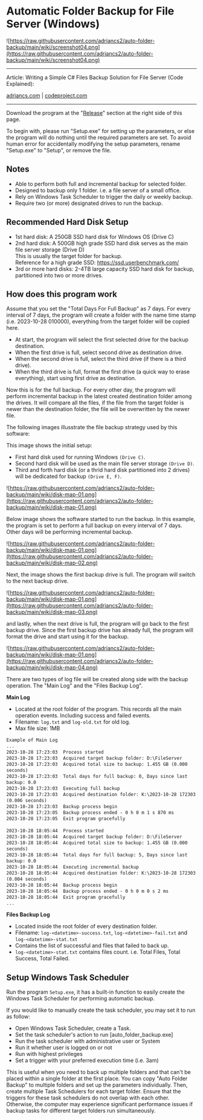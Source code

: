 # Automatic Folder Backup for File Server (Windows)

![https://raw.githubusercontent.com/adriancs2/auto-folder-backup/main/wiki/screenshot04.png](https://raw.githubusercontent.com/adriancs2/auto-folder-backup/main/wiki/screenshot04.png)

<hr />
Article: Writing a Simple C# Files Backup Solution for File Server (Code Explained):<br />  

[adriancs.com](https://adriancs.com/c-sharp/1273/writing-a-simple-files-backup-solution-in-c/) | [codeproject.com](https://www.codeproject.com/Articles/5370966/Writing-a-Simple-Csharp-Files-Backup-Solution-for)
<hr />

Download the program at the "[Release](https://github.com/adriancs2/auto-folder-backup/releases)" section at the right side of this page.

To begin with, please run "Setup.exe" for setting up the parameters, or else the program will do nothing until the required parameters are set. To avoid human error for accidentally modifying the setup parameters, rename "Setup.exe" to "Setup", or remove the file. 

## Notes

- Able to perform both full and incremental backup for selected folder.
- Designed to backup only 1 folder. i.e. a file server of a small office.
- Rely on Windows Task Scheduler to trigger the daily or weekly backup.
- Require two (or more) designated drives to run the backup.

## Recommended Hard Disk Setup

- 1st hard disk: A 250GB SSD hard disk for Windows OS (Drive C)
- 2nd hard disk: A 500GB high grade SSD hard disk serves as the main file server storage (Drive D)<br />This is usually the target folder for backup.<br />Reference for a high grade SSD: https://ssd.userbenchmark.com/
- 3rd or more hard disks: 2-4TB large capacity SSD hard disk for backup, partitioned into two or more drives.

## How does this program work

Assume that you set the "Total Days For Full Backup" as 7 days. For every interval of 7 days, the program will create a folder with the name time stamp (i.e. 2023-10-28 010000), everything from the target folder will be copied here.

- At start, the program will select the first selected drive for the backup destination.
- When the first drive is full, select second drive as destination drive.
- When the second drive is full, select the third drive (if there is a third drive).
- When the third drive is full, format the first drive (a quick way to erase everything), start using first drive as destination.

Now this is for the full backup. For every other day, the program will perform incremental backup in the latest created destination folder among the drives. It will compare all the files, if the file from the target folder is newer than the destination folder, the file will be overwritten by the newer file.

The following images illusstrate the file backup strategy used by this software:

This image shows the initial setup:

- First hard disk used for running Windows `(Drive C)`.
- Second hard disk will be used as the main file server storage `(Drive D)`.
- Third and forth hard disk (or a thrid hard disk partitioned into 2 drives) will be dedicated for backup `(Drive E, F)`.

![https://raw.githubusercontent.com/adriancs2/auto-folder-backup/main/wiki/disk-map-01.png](https://raw.githubusercontent.com/adriancs2/auto-folder-backup/main/wiki/disk-map-01.png)

Below image shows the software started to run the backup. In this example, the program is set to perform a full backup on every interval of 7 days. Other days will be performing incremental backup.

![https://raw.githubusercontent.com/adriancs2/auto-folder-backup/main/wiki/disk-map-01.png](https://raw.githubusercontent.com/adriancs2/auto-folder-backup/main/wiki/disk-map-02.png)

Next, the image shows the first backup drive is full. The program will switch to the next backup drive.

![https://raw.githubusercontent.com/adriancs2/auto-folder-backup/main/wiki/disk-map-01.png](https://raw.githubusercontent.com/adriancs2/auto-folder-backup/main/wiki/disk-map-03.png)

and lastly, when the next drive is full, the program will go back to the first backup drive. Since the first backup drive has already full, the program will format the drive and start using it for the backup.

![https://raw.githubusercontent.com/adriancs2/auto-folder-backup/main/wiki/disk-map-01.png](https://raw.githubusercontent.com/adriancs2/auto-folder-backup/main/wiki/disk-map-04.png)

There are two types of log file will be created along side with the backup operation. The "Main Log" and the "Files Backup Log".

**Main Log**

- Located at the root folder of the program. This records all the main operation events. Including success and failed events.
- Filename: `log.txt` and `log-old.txt` for old log.
- Max file size: 1MB

```
Example of Main Log
...
2023-10-28 17:23:03  Process started
2023-10-28 17:23:03  Acquired target backup folder: D:\FileServer
2023-10-28 17:23:03  Acquired total size to backup: 1.455 GB (0.000 seconds)
2023-10-28 17:23:03  Total days for full backup: 0, Days since last backup: 0.0
2023-10-28 17:23:03  Executing full backup
2023-10-28 17:23:03  Acquired destination folder: K:\2023-10-28 172303 (0.006 seconds)
2023-10-28 17:23:03  Backup process begin
2023-10-28 17:23:05  Backup process ended - 0 h 0 m 1 s 870 ms
2023-10-28 17:23:05  Exit program gracefully

2023-10-28 18:05:44  Process started
2023-10-28 18:05:44  Acquired target backup folder: D:\FileServer
2023-10-28 18:05:44  Acquired total size to backup: 1.455 GB (0.000 seconds)
2023-10-28 18:05:44  Total days for full backup: 5, Days since last backup: 0.0
2023-10-28 18:05:44  Executing incremental backup
2023-10-28 18:05:44  Acquired destination folder: K:\2023-10-28 172303 (0.004 seconds)
2023-10-28 18:05:44  Backup process begin
2023-10-28 18:05:44  Backup process ended - 0 h 0 m 0 s 2 ms
2023-10-28 18:05:44  Exit program gracefully
...
```

**Files Backup Log**

- Located inside the root folder of every destination folder.
- Filename: `log-<datetime>-success.txt`, `log-<datetime>-fail.txt` and `log-<datetime>-stat.txt`
- Contains the list of successful and files that failed to back up.
- `log-<datetime>-stat.txt` contains files count. i.e. Total Files, Total Success, Total Failed.

## Setup Windows Task Scheduler

Run the program `Setup.exe`, it has a built-in function to easily create the Windows Task Scheduler for performing automatic backup.

If you would like to manually create the task scheduler, you may set it to run as follow:

- Open Windows Task Scheduler, create a Task.
- Set the task scheduler's action to run [auto_folder_backup.exe]
- Run the task scheduler with administrative user or System
- Run it whether user is logged on or not
- Run with highest privileges
- Set a trigger with your preferred execution time (i.e. 3am)

This is useful when you need to back up multiple folders and that can't be placed within a single folder at the first place. You can copy "Auto Folder Backup" to multiple folders and set up the parameters individually. Then, create multiple Task Schedulers for each target folder. Ensure that the triggers for these task schedulers do not overlap with each other. Otherwise, the computer may experience significant performance issues if backup tasks for different target folders run simultaneously.
